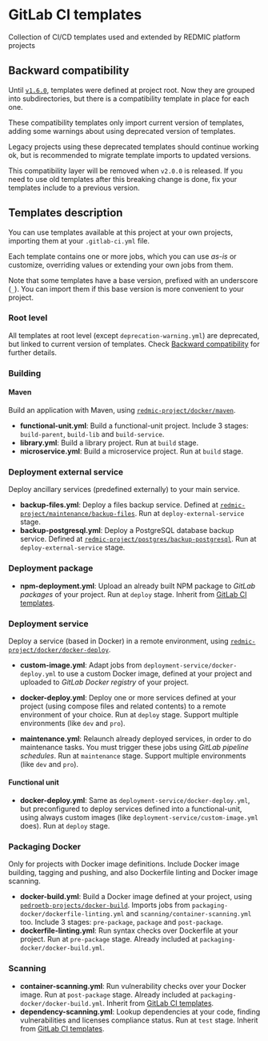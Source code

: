 # GitLab CI templates

Collection of CI/CD templates used and extended by REDMIC platform projects

## <a name="backward-compatibility"></a>Backward compatibility

Until [`v1.6.0`](https://gitlab.com/redmic-project/gitlab-ci-templates/-/releases/v1.6.0), templates were defined at project root. Now they are grouped into subdirectories, but there is a compatibility template in place for each one.

These compatibility templates only import current version of templates, adding some warnings about using deprecated version of templates.

Legacy projects using these deprecated templates should continue working ok, but is recommended to migrate template imports to updated versions.

This compatibility layer will be removed when `v2.0.0` is released. If you need to use old templates after this breaking change is done, fix your templates include to a previous version.

## Templates description

You can use templates available at this project at your own projects, importing them at your `.gitlab-ci.yml` file.

Each template contains one or more jobs, which you can use *as-is* or customize, overriding values or extending your own jobs from them.

Note that some templates have a base version, prefixed with an underscore (`_`). You can import them if this base version is more convenient to your project.

### Root level

All templates at root level (except `deprecation-warning.yml`) are deprecated, but linked to current version of templates. Check [Backward compatibility](#backward-compatibility) for further details.

### Building

#### Maven

Build an application with Maven, using [`redmic-project/docker/maven`](https://gitlab.com/redmic-project/docker/maven).

* **functional-unit.yml**: Build a functional-unit project. Include 3 stages: `build-parent`, `build-lib` and `build-service`.
* **library.yml**: Build a library project. Run at `build` stage.
* **microservice.yml**: Build a microservice project. Run at `build` stage.

### Deployment external service

Deploy ancillary services (predefined externally) to your main service.

* **backup-files.yml**: Deploy a files backup service. Defined at [`redmic-project/maintenance/backup-files`](https://gitlab.com/redmic-project/maintenance/backup-files). Run at `deploy-external-service` stage.
* **backup-postgresql.yml**: Deploy a PostgreSQL database backup service. Defined at [`redmic-project/postgres/backup-postgresql`](https://gitlab.com/redmic-project/postgres/backup-postgresql). Run at `deploy-external-service` stage.

### Deployment package

* **npm-deployment.yml**: Upload an already built NPM package to *GitLab packages* of your project. Run at `deploy` stage. Inherit from [GitLab CI templates](https://gitlab.com/gitlab-org/gitlab/-/blob/master/lib/gitlab/ci/templates).

### Deployment service

Deploy a service (based in Docker) in a remote environment, using [`redmic-project/docker/docker-deploy`](https://gitlab.com/redmic-project/docker/docker-deploy).

* **custom-image.yml**: Adapt jobs from `deployment-service/docker-deploy.yml` to use a custom Docker image, defined at your project and uploaded to *GitLab Docker registry* of your project.

* **docker-deploy.yml**: Deploy one or more services defined at your project (using compose files and related contents) to a remote environment of your choice. Run at `deploy` stage. Support multiple environments (like `dev` and `pro`).

* **maintenance.yml**: Relaunch already deployed services, in order to do maintenance tasks. You must trigger these jobs using *GitLab pipeline schedules*. Run at `maintenance` stage. Support multiple environments (like `dev` and `pro`).

#### Functional unit

* **docker-deploy.yml**: Same as `deployment-service/docker-deploy.yml`, but preconfigured to deploy services defined into a functional-unit, using always custom images (like `deployment-service/custom-image.yml` does). Run at `deploy` stage.

### Packaging Docker

Only for projects with Docker image definitions. Include Docker image building, tagging and pushing, and also Dockerfile linting and Docker image scanning.

* **docker-build.yml**: Build a Docker image defined at your project, using [`pedroetb-projects/docker-build`](https://gitlab.com/pedroetb-projects/docker-build). Imports jobs from `packaging-docker/dockerfile-linting.yml` and `scanning/container-scanning.yml` too. Include 3 stages: `pre-package`, `package` and `post-package`.
* **dockerfile-linting.yml**: Run syntax checks over Dockerfile at your project. Run at `pre-package` stage. Already included at `packaging-docker/docker-build.yml`.

### Scanning

* **container-scanning.yml**: Run vulnerability checks over your Docker image. Run at `post-package` stage. Already included at `packaging-docker/docker-build.yml`. Inherit from [GitLab CI templates](https://gitlab.com/gitlab-org/gitlab/-/blob/master/lib/gitlab/ci/templates).
* **dependency-scanning.yml**: Lookup dependencies at your code, finding vulnerabilities and licenses compliance status. Run at `test` stage. Inherit from [GitLab CI templates](https://gitlab.com/gitlab-org/gitlab/-/blob/master/lib/gitlab/ci/templates).
